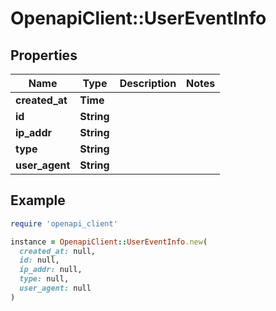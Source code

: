 # OpenapiClient::UserEventInfo

## Properties

| Name | Type | Description | Notes |
| ---- | ---- | ----------- | ----- |
| **created_at** | **Time** |  |  |
| **id** | **String** |  |  |
| **ip_addr** | **String** |  |  |
| **type** | **String** |  |  |
| **user_agent** | **String** |  |  |

## Example

```ruby
require 'openapi_client'

instance = OpenapiClient::UserEventInfo.new(
  created_at: null,
  id: null,
  ip_addr: null,
  type: null,
  user_agent: null
)
```

